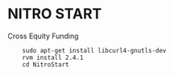# NITRO START
Cross Equity Funding


```shell
    sudo apt-get install libcurl4-gnutls-dev
    rvm install 2.4.1
    cd NitroStart
```